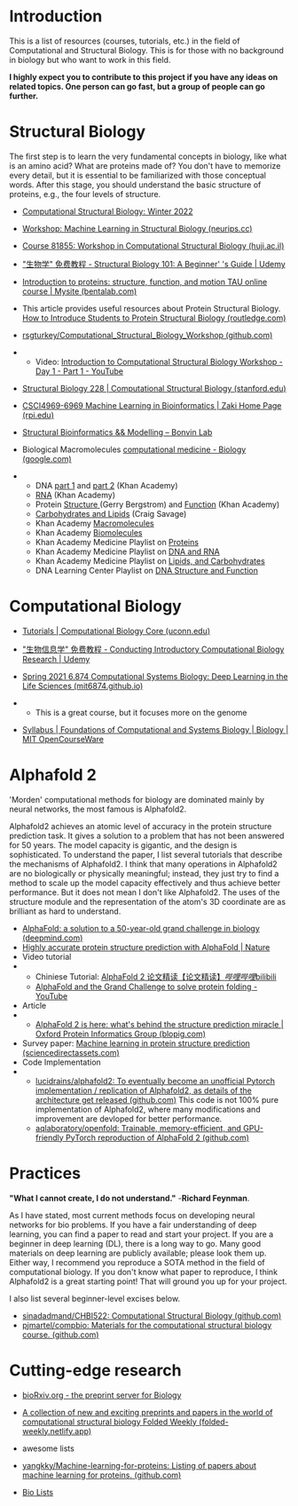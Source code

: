 # Introduction
This is a list of resources (courses, tutorials, etc.) in the field of Computational and Structural Biology. This is for those with no background in biology but who want to work in this field. 

**I highly expect you to contribute to this project if you have any ideas on related topics. One person can go fast, but a group of people can go further.**

# Structural Biology

The first step is to learn the very fundamental concepts in biology, like what is an amino acid? What are proteins made of? You don't have to memorize every detail, but it is essential to be familiarized with those conceptual words. After this stage, you should understand the basic structure of proteins, e.g., the four levels of structure. 

- [Computational Structural Biology: Winter 2022](https://www.cs.ucdavis.edu/~koehl/Teaching/ECS129)

- [Workshop: Machine Learning in Structural Biology (neurips.cc)](https://neurips.cc/virtual/2021/workshop/21869)

- [Course 81855: Workshop in Computational Structural Biology (huji.ac.il)](https://www.cs.huji.ac.il/w~fora/81855/)

- ["生物学" 免费教程 - Structural Biology 101: A Beginner' 's Guide | Udemy](https://www.udemy.com/course/sbio-101/)

- [Introduction to proteins: structure, function, and motion TAU online course | Mysite (bentalab.com)](https://www.bentalab.com/tau-online-course)

- This article provides useful resources about Protein Structural Biology. [How to Introduce Students to Protein Structural Biology (routledge.com)](https://www.routledge.com/blog/article/how-to-introduce-students-to-protein-structural-biology)

- [rsgturkey/Computational_Structural_Biology_Workshop (github.com)](https://github.com/rsgturkey/Computational_Structural_Biology_Workshop) 

- - Video: [Introduction to Computational Structural Biology Workshop - Day 1 - Part 1 - YouTube](https://www.youtube.com/watch?v=sy7dOi1tFhQ)

- [Structural Biology 228 | Computational Structural Biology (stanford.edu)](https://web.stanford.edu/class/sbio228/index.html)

- [CSCI4969-6969 Machine Learning in Bioinformatics | Zaki Home Page (rpi.edu)](https://www.cs.rpi.edu/~zaki/courses/mlib/)

- [Structural Bioinformatics && Modelling – Bonvin Lab](https://www.bonvinlab.org/education/molmod/)

- Biological Macromolecules [computational medicine - Biology (google.com)](https://sites.google.com/view/computationalmedicine/home/background-materials/biology)

- - DNA [part 1](https://www.youtube.com/watch?v=NX0ZPtB_QFY) and [part 2](https://www.youtube.com/watch?v=2-nCSLMGwhI) (Khan Academy)
  - [RNA](https://www.youtube.com/watch?v=jUUJSOM1ihU) (Khan Academy)
  - Protein [Structure ](https://www.youtube.com/watch?v=gaMi3299bQk)(Gerry Bergstrom) and [Function](https://www.youtube.com/watch?v=eVmLvbB6L18) (Khan Academy)
  - [Carbohydrates and Lipids](https://www.youtube.com/watch?v=f4Gicf7ONGA) (Craig Savage)
  - Khan Academy [Macromolecules](https://www.google.com/url?q=https%3A%2F%2Fwww.khanacademy.org%2Fscience%2Fbiology%2Fmacromolecules&sa=D&sntz=1&usg=AOvVaw2LkrCIcJUc-uevGr3iFdDR)
  - Khan Academy [Biomolecules](https://www.google.com/url?q=https%3A%2F%2Fwww.khanacademy.org%2Ftest-prep%2Fmcat%2Fbiomolecules&sa=D&sntz=1&usg=AOvVaw2lZNNQ1hEF4maCsZa5Bb5y)
  - Khan Academy Medicine Playlist on [Proteins](https://www.youtube.com/playlist?list=PLbKSbFnKYVY0By5uwg3eAmGeuynvGqCQw)
  - Khan Academy Medicine Playlist on [DNA and RNA](https://www.youtube.com/playlist?list=PLbKSbFnKYVY1nxvjyBMsq7PJ5Br0AMU8K)
  - Khan Academy Medicine Playlist on [Lipids, and Carbohydrates](https://www.youtube.com/playlist?list=PLbKSbFnKYVY0SLyKM6jd5uNJzzJYp2HJ8)
  - DNA Learning Center Playlist on [DNA Structure and Function](https://www.youtube.com/playlist?list=PLAD3DE96CA98E831E)

# Computational Biology

- [Tutorials | Computational Biology Core (uconn.edu)](https://bioinformatics.uconn.edu/resources-and-events/tutorials-2/#)

- ["生物信息学" 免费教程 - Conducting Introductory Computational Biology Research | Udemy](https://www.udemy.com/course/conducting-intro-comp-bio-research/)

- [Spring 2021 6.874 Computational Systems Biology: Deep Learning in the Life Sciences (mit6874.github.io)](https://mit6874.github.io/)

- - This is a great course, but it focuses more on the genome

- [Syllabus | Foundations of Computational and Systems Biology | Biology | MIT OpenCourseWare](https://ocw.mit.edu/courses/7-91j-foundations-of-computational-and-systems-biology-spring-2014/pages/syllabus/)

# Alphafold 2

'Morden' computational methods for biology are dominated mainly by neural networks, the most famous is Alphafold2.

Alphafold2 achieves an atomic level of accuracy in the protein structure prediction task. It gives a solution to a problem that has not been answered for 50 years. The model capacity is gigantic, and the design is sophisticated. To understand the paper, I list several tutorials that describe the mechanisms of Alphafold2. I think that many operations in Alphafold2 are no biologically or physically meaningful; instead, they just try to find a method to scale up the model capacity effectively and thus achieve better performance. But it does not mean I don't like Alphafold2. The uses of the structure module and the representation of the atom's 3D coordinate are as brilliant as hard to understand.

- [AlphaFold: a solution to a 50-year-old grand challenge in biology (deepmind.com)](https://www.deepmind.com/blog/alphafold-a-solution-to-a-50-year-old-grand-challenge-in-biology)
- [Highly accurate protein structure prediction with AlphaFold | Nature](https://www.nature.com/articles/s41586-021-03819-2)
- Video tutorial
- - Chiniese Tutorial: [AlphaFold 2 论文精读【论文精读】*哔哩哔哩*bilibili](https://www.bilibili.com/video/BV1oR4y1K7Xr?spm_id_from=333.337.search-card.all.click)
  - [AlphaFold and the Grand Challenge to solve protein folding - YouTube](https://www.youtube.com/watch?v=nGVFbPKrRWQ)
- Article
- - [AlphaFold 2 is here: what's behind the structure prediction miracle | Oxford Protein Informatics Group (blopig.com)](https://www.blopig.com/blog/2021/07/alphafold-2-is-here-whats-behind-the-structure-prediction-miracle/)
- Survey paper: [Machine learning in protein structure prediction (sciencedirectassets.com)](https://pdf.sciencedirectassets.com/272030/1-s2.0-S1367593121X0004X/1-s2.0-S1367593121000508/main.pdf?X-Amz-Security-Token=IQoJb3JpZ2luX2VjEIj%2F%2F%2F%2F%2F%2F%2F%2F%2F%2FwEaCXVzLWVhc3QtMSJGMEQCIEWNJH%2FUfYSMaYWskBRKdTh18bQp47Q4oBMnlGHEW5RiAiB3rXuPdqCdeD20InbYQ3yYHsU5NiYaZObTCjAJh4myoCrbBAiw%2F%2F%2F%2F%2F%2F%2F%2F%2F%2F8BEAQaDDA1OTAwMzU0Njg2NSIMQjl6jFtfsNjYn3bKKq8E2duLtITN23qRjysa3xNAafq6Te%2Blzm2qG6jMye6d9tzTxj4LhKvDsBugaG0FQ5wDSAYo64l85%2BXbGriYSHt23oO%2Fw%2Bck335Sl%2BSKr%2FGkWl0KSDNY%2F72g7jUeLBbUhli7783r9wZqNUEAdiwZ3yjsrCbRKJvNxd4AOEOMYGl5%2Fc24u5cCSvcZdT%2BwGWm2HxG70FR18W9zSvOp6FzLV6HLo8G05YB44tJ8c42BEubSMcAXAVZxhOSZr2hAGCOMNFd8ryINOJEGej3wnPIhUimte3s9oNnZHgjbKGX2liuSXWA4t6s9QeWgwayvKv20dVZL%2BnhvQcDJVvIz2XKKW%2FL7JOHYhrNNkQ5CuK%2FoPxE1jSG8cVkVBD2KLCd7k9h7kOQOKwNMR9%2BCS5mS4OkG2oK6V26hSsAH6%2FUyVAZAbRyuO8hxVQEOXnylIaJErmHm9im4Y9IjKNYiw2NATUlIXzRnGt9hf0tR5%2BOEm0Q%2F6y4AUhYJg4WBdu5oOk2gJJSbhB06nw%2FWmwZHv5QU5JIFn%2BAcDSEg5Q7ozY1eoIHiPnp0AZ8dg1lV6Ae66Pj15w1FX6z%2BMiElXpUW0JmrwBDTe25kKBPDpVyGXcIhDxCT8lAvOfckpEZNdg5PISgKY%2F8it4BgB%2FkTEB6XEV4Ke%2BLYNp8pdABKFl50HZYzpY6n4lDDni0RcqjqOoOEyGQmYSj6bseyTomU5LKPEdTqBSjV9IxtZ5Bk%2FC915UKolzoJlT8%2BnjCripOWBjqqAZLrtfdZVitOsyDXd3pFLFNyhhorrgbTe6td6F0RaaxRq6pCGUn5KrxCc0ZTo%2BxeJ4%2B3jEdcxUgMBg7Xi7di2PwGDoyVk7fglD5voWGxkUlufJLjifkFWf4TxXwEx%2Fd8f%2BtV6efXn4DrOA6aRdv%2FiHqMN3xLYAUaqDqKBAy5AsaBDYDCRd7ow5Bz081RJCqDe5RTRhaor1Px3FwdY0MfHNLqqLxmNyk8Sf67&X-Amz-Algorithm=AWS4-HMAC-SHA256&X-Amz-Date=20220706T004351Z&X-Amz-SignedHeaders=host&X-Amz-Expires=300&X-Amz-Credential=ASIAQ3PHCVTY52ETLVUP%2F20220706%2Fus-east-1%2Fs3%2Faws4_request&X-Amz-Signature=7da34859bd9818d505424913cb630c083158562accedb4c3ab4a2746291d4bf3&hash=819075f69b419604b96b88b5b2d796bd9f2bafd3ae1861f04f59fb37651e3e11&host=68042c943591013ac2b2430a89b270f6af2c76d8dfd086a07176afe7c76c2c61&pii=S1367593121000508&tid=spdf-504717dd-d586-47c2-92fb-abad7d13e5cf&sid=1138a55d69e3214e7d597c09df17d38b1074gxrqa&type=client&ua=51565457510751550306&rr=72644f00ead69842)
- Code Implementation
- - [lucidrains/alphafold2: To eventually become an unofficial Pytorch implementation / replication of Alphafold2, as details of the architecture get released (github.com)](https://github.com/lucidrains/alphafold2)  This code is not 100% pure implementation of Alphafold2, where many modifications and improvement are devloped for better performance.
  - [aqlaboratory/openfold: Trainable, memory-efficient, and GPU-friendly PyTorch reproduction of AlphaFold 2 (github.com)](https://github.com/aqlaboratory/openfold)

# Practices

**"What I cannot create, I do not understand."** -**Richard Feynman**.

As I have stated, most current methods focus on developing neural networks for bio problems. If you have a fair understanding of deep learning, you can find a paper to read and start your project. If you are a beginner in deep learning (DL), there is a long way to go. Many good materials on deep learning are publicly available; please look them up. Either way, I recommend you reproduce a SOTA method in the field of computational biology. If you don't know what paper to reproduce, I think Alphafold2 is a great starting point! That will ground you up for your project.

I also list several beginner-level excises below.

- [sinadadmand/CHBI522: Computational Structural Biology (github.com)](https://github.com/sinadadmand/CHBI522)
- [pjmartel/compbio: Materials for the computational structural biology course. (github.com)](https://github.com/pjmartel/compbio)

# Cutting-edge research

- [bioRxiv.org - the preprint server for Biology](https://www.biorxiv.org/)

- [A collection of new and exciting preprints and papers in the world of computational structural biology Folded Weekly (folded-weekly.netlify.app)](https://folded-weekly.netlify.app/)

- awesome lists

- [yangkky/Machine-learning-for-proteins: Listing of papers about machine learning for proteins. (github.com)](https://github.com/yangkky/Machine-learning-for-proteins)
- [Bio Lists](https://github.com/biolists)
